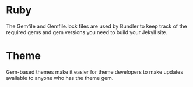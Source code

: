 # Ruby

The Gemfile and Gemfile.lock files are used by Bundler to keep track of the required gems and gem versions you need to build your Jekyll site.

# Theme

Gem-based themes make it easier for theme developers to make updates available to anyone who has the theme gem.